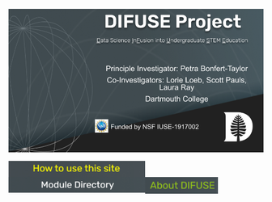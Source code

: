 ![DIFUSE Project at Dartmouth College. Funded by NSF IUSE1917002](https://github.com/difuse-dartmouth/.github/blob/362f6cb322fbde369a0a806404b6359095cce303/profile/DIFUSE%20splash.png)

<a href="https://github.com/difuse-dartmouth/.github/blob/cdeec8012b276faaa8a1a9856812da57da6cae6f/profile/howto.md"><img src="profile/images/how_to_button_yellow.png" alt="How to use this collection" align="left" style="width:270px"></a>
<a href="https://github.com/difuse-dartmouth/.github/blob/eff25eac26a93400d36a64fc4b615d3210f1f0b0/profile/module-directory.md"><img src="profile/images/directory-button.png" alt="Module Directory" align="left" style="width:270px"></a>
<a href="https://github.com/difuse-dartmouth/.github/blob/3fc4e065415e2e8fcbb4073230fac56e6fe355bc/profile/about_difuse.md"><img src="profile/images/about-difuse.png" alt="About DIFUSE" align="left" style="width:144px"></a>

<!--
**Here are some ideas to get you started:**

🙋‍♀️ A short introduction - what is your organization all about?
🌈 Contribution guidelines - how can the community get involved?
👩‍💻 Useful resources - where can the community find your docs? Is there anything else the community should know?
🍿 Fun facts - what does your team eat for breakfast?
🧙 Remember, you can do mighty things with the power of [Markdown](https://docs.github.com/github/writing-on-github/getting-started-with-writing-and-formatting-on-github/basic-writing-and-formatting-syntax)
-->

